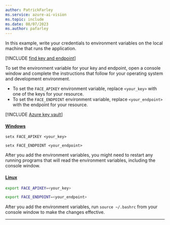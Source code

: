 ```yaml
---
author: PatrickFarley
ms.service: azure-ai-vision
ms.topic: include
ms.date: 08/07/2023
ms.author: pafarley
---
```


In this example, write your credentials to environment variables on the local machine that runs the application.

[!INCLUDE [find key and endpoint](./find-key.md)]

To set the environment variable for your key and endpoint, open a console window and complete the instructions that follow for your operating system and development environment.

- To set the `FACE_APIKEY` environment variable, replace `<your_key>` with one of the keys for your resource.
- To set the `FACE_ENDPOINT` environment variable, replace `<your_endpoint>` with the endpoint for your resource.

[!INCLUDE [Azure key vault](~/reusable-content/ce-skilling/azure/includes/ai-services/security/azure-key-vault.md)]

#### [Windows](#tab/windows)

```console
setx FACE_APIKEY <your_key>
```

```console
setx FACE_ENDPOINT <your_endpoint>
```

After you add the environment variables, you might need to restart any running programs that will read the environment variables, including the console window.

#### [Linux](#tab/linux)

```bash
export FACE_APIKEY=<your_key>
```

```bash
export FACE_ENDPOINT=<your_endpoint>
```

After you add the environment variables, run `source ~/.bashrc` from your console window to make the changes effective.

---
